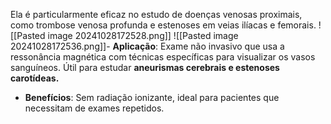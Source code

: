 Ela é particularmente eficaz no estudo de doenças venosas proximais, como trombose venosa profunda e estenoses em veias ilíacas e femorais.
![[Pasted image 20241028172528.png]]
![[Pasted image 20241028172536.png]]- **Aplicação**: Exame não invasivo que usa a ressonância magnética com técnicas específicas para visualizar os vasos sanguíneos. Útil para estudar **aneurismas cerebrais e estenoses carotídeas.**
- **Benefícios**: Sem radiação ionizante, ideal para pacientes que necessitam de exames repetidos.